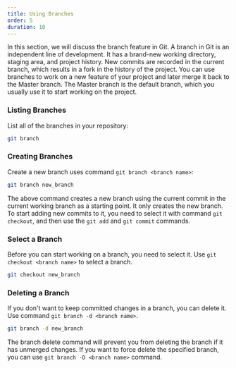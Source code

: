 ```yaml
---
title: Using Branches
order: 5
duration: 10
---
```


In this section, we will discuss the branch feature in Git. A branch in Git is an independent line of development. It has a brand-new working directory, staging area, and project history. New commits are recorded in the current branch, which results in a fork in the history of the project. You can use branches to work on a new feature of your project and later merge it back to the Master branch. The Master branch is the default branch, which you usually use it to start working on the project.

### Listing Branches

List all of the branches in your repository:

 ```bash
git branch
```

### Creating Branches

Create a new branch uses command `git branch <branch name>`:

```bash
git branch new_branch
```

The above command creates a new branch using the current commit in the current working branch as a starting point. It only creates the new branch. To start adding new commits to it, you need to select it with command `git checkout`, and then use the `git add` and `git commit` commands.

### Select a Branch

Before you can start working on a branch, you need to select it. Use `git checkout <branch name>` to select a branch.

```bash
git checkout new_branch
```

### Deleting a Branch

If you don't want to keep committed changes in a branch, you can delete it. Use command `git branch -d <branch name>`.

```bash
git branch -d new_branch
```

The branch delete command will prevent you from deleting the branch if it has unmerged changes. If you want to force delete the specified branch, you can use `git branch -D <branch name>` command.
